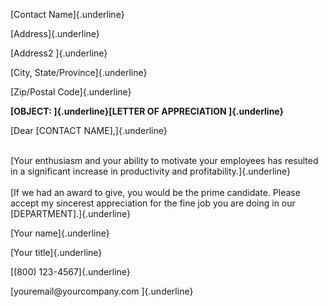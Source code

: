 [Contact Name]{.underline}

[Address]{.underline}

[Address2 ]{.underline}

[City, State/Province]{.underline}

[Zip/Postal Code]{.underline}

**[OBJECT: ]{.underline}[LETTER OF APPRECIATION ]{.underline}**

[Dear \[CONTACT NAME\],]{.underline}

\
[Your enthusiasm and your ability to motivate your employees has
resulted in a significant increase in productivity and
profitability.]{.underline}\
\
[If we had an award to give, you would be the prime candidate. Please
accept my sincerest appreciation for the fine job you are doing in our
\[DEPARTMENT\].]{.underline}

[Your name]{.underline}

[Your title]{.underline}

[(800) 123-4567]{.underline}

[youremail\@yourcompany.com ]{.underline}
